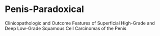 # Penis-Paradoxical
Clinicopathologic and Outcome Features of Superficial High-Grade and Deep Low-Grade Squamous Cell Carcinomas of the Penis
